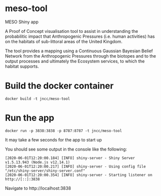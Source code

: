 # meso-tool
MESO Shiny app

A Proof of Concept visualisation tool to assist in understanding the probabilitic impact that Anthropogenic Pressures (i.e. human activities) has on the habitats of sub-littoral areas of the United Kingdom.

The tool provides a mapping using a Continuous Gaussian Bayesian Belief Network from the Anthropogenic Pressures through the biotopes and to the output processes and ultimately the Ecosystem services, to which the habitat supports.

# Build the docker container
```
docker build -t jncc/meso-tool
```

# Run the app
```
docker run -p 3838:3838 -p 8787:8787 -t jncc/meso-tool
```

It may take a few seconds for the app to start up

You should see some output in the console like the following:

```
[2020-06-01T12:20:00.184] [INFO] shiny-server - Shiny Server v1.5.13.943 (Node.js v12.14.1)
[2020-06-01T12:20:00.217] [INFO] shiny-server - Using config file "/etc/shiny-server/shiny-server.conf"
[2020-06-01T12:20:00.354] [INFO] shiny-server - Starting listener on http://[::]:3838
```

Navigate to http://localhost:3838
